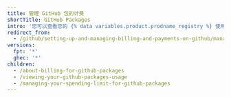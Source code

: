 ```yaml
---
title: 管理 GitHub 包的计费
shortTitle: GitHub Packages
intro: '您可以查看您的 {% data variables.product.prodname_registry %} 使用情况，并为 {% data variables.product.prodname_registry %} 设置支出限额。'
redirect_from:
  - /github/setting-up-and-managing-billing-and-payments-on-github/managing-billing-for-github-packages
versions:
  fpt: '*'
  ghec: '*'
children:
  - /about-billing-for-github-packages
  - /viewing-your-github-packages-usage
  - /managing-your-spending-limit-for-github-packages
---
```



